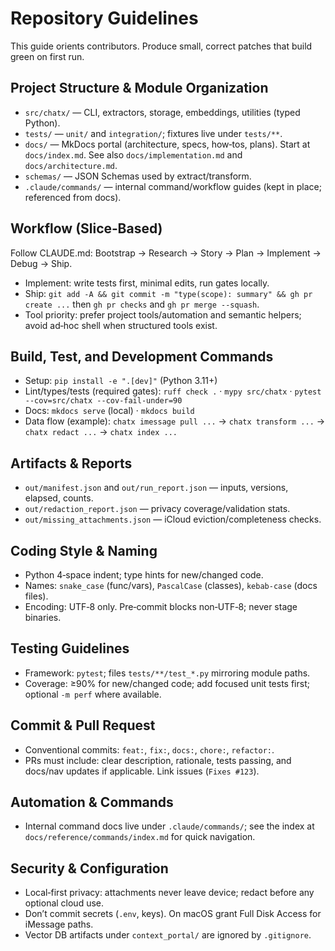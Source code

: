 # Repository Guidelines

This guide orients contributors. Produce small, correct patches that build green on first run.

## Project Structure & Module Organization
- `src/chatx/` — CLI, extractors, storage, embeddings, utilities (typed Python).
- `tests/` — `unit/` and `integration/`; fixtures live under `tests/**`.
- `docs/` — MkDocs portal (architecture, specs, how‑tos, plans). Start at `docs/index.md`. See also `docs/implementation.md` and `docs/architecture.md`.
- `schemas/` — JSON Schemas used by extract/transform.
- `.claude/commands/` — internal command/workflow guides (kept in place; referenced from docs).

## Workflow (Slice‑Based)
Follow CLAUDE.md: Bootstrap → Research → Story → Plan → Implement → Debug → Ship.
- Implement: write tests first, minimal edits, run gates locally.
- Ship: `git add -A && git commit -m "type(scope): summary" && gh pr create ...` then `gh pr checks` and `gh pr merge --squash`.
- Tool priority: prefer project tools/automation and semantic helpers; avoid ad‑hoc shell when structured tools exist.

## Build, Test, and Development Commands
- Setup: `pip install -e ".[dev]"` (Python 3.11+)
- Lint/types/tests (required gates): `ruff check .` · `mypy src/chatx` · `pytest --cov=src/chatx --cov-fail-under=90`
- Docs: `mkdocs serve` (local) · `mkdocs build`
- Data flow (example): `chatx imessage pull ...` → `chatx transform ...` → `chatx redact ...` → `chatx index ...`

## Artifacts & Reports
- `out/manifest.json` and `out/run_report.json` — inputs, versions, elapsed, counts.
- `out/redaction_report.json` — privacy coverage/validation stats.
- `out/missing_attachments.json` — iCloud eviction/completeness checks.

## Coding Style & Naming
- Python 4‑space indent; type hints for new/changed code.
- Names: `snake_case` (func/vars), `PascalCase` (classes), `kebab-case` (docs files).
- Encoding: UTF‑8 only. Pre‑commit blocks non‑UTF‑8; never stage binaries.

## Testing Guidelines
- Framework: `pytest`; files `tests/**/test_*.py` mirroring module paths.
- Coverage: ≥90% for new/changed code; add focused unit tests first; optional `-m perf` where available.

## Commit & Pull Request
- Conventional commits: `feat:`, `fix:`, `docs:`, `chore:`, `refactor:`.
- PRs must include: clear description, rationale, tests passing, and docs/nav updates if applicable. Link issues (`Fixes #123`).

## Automation & Commands
- Internal command docs live under `.claude/commands/`; see the index at `docs/reference/commands/index.md` for quick navigation.

## Security & Configuration
- Local‑first privacy: attachments never leave device; redact before any optional cloud use.
- Don’t commit secrets (`.env`, keys). On macOS grant Full Disk Access for iMessage paths.
- Vector DB artifacts under `context_portal/` are ignored by `.gitignore`.
